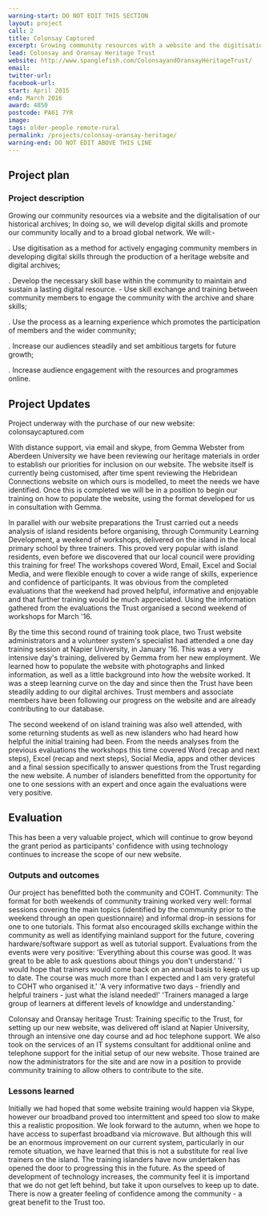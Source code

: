 ```yaml
---
warning-start: DO NOT EDIT THIS SECTION
layout: project
call: 2
title: Colonsay Captured
excerpt: Growing community resources with a website and the digitisation of historic archives
lead: Colonsay and Oransay Heritage Trust
website: http://www.spanglefish.com/ColonsayandOransayHeritageTrust/
email: 
twitter-url: 
facebook-url: 
start: April 2015
end: March 2016
award: 4850
postcode: PA61 7YR
image:
tags: older-people remote-rural
permalink: /projects/colonsay-oransay-heritage/
warning-end: DO NOT EDIT ABOVE THIS LINE
---
```



## Project plan

### Project description

Growing our community resources via a website and the digitalisation of our historical archives; In doing so, we will develop digital skills and promote our community locally and to a broad global network. We will:- 

. Use digitisation as a method for actively engaging community members in developing digital skills through the production of a heritage website and digital archives; 

. Develop the necessary skill base within the community to maintain and sustain a lasting digital resource. - Use skill exchange and training between community members to engage the community with the archive and share skills;

. Use the process as a learning experience which promotes the participation of members and the wider community;

. Increase our audiences steadily and set ambitious targets for future growth;

. Increase audience engagement with the resources and programmes online. 


## Project Updates

Project underway with the purchase of our new website: colonsaycaptured.com

With distance support, via email and skype, from Gemma Webster from Aberdeen University we have been reviewing our heritage materials in order to establish our priorities for inclusion on our website. The website itself is currently being customised, after time spent reviewing the Hebridean Connections website on which ours is modelled, to meet the needs we have identified. Once this is completed we will be in a position to begin our training on how to populate the website, using the format developed for us in consultation with Gemma.

In parallel with our website preparations the Trust carried out a needs analysis of island residents before organising, through Community Learning Development, a weekend of workshops, delivered on the island in the local primary school by three trainers. This proved very popular with island residents, even before we discovered that our local council were providing this training for free! The workshops covered Word, Email, Excel and Social Media, and were flexible enough to cover a wide range of skills, experience and confidence of participants. It was obvious from the completed evaluations that the weekend had proved helpful, informative and enjoyable and that further training would be much appreciated. Using the information gathered from the evaluations the Trust organised a second weekend of workshops for March '16.

By the time this second round of training took place, two Trust website administrators and a volunteer system's specialist had attended a one day training session at Napier University, in January '16. This was a very intensive day's training, delivered by Gemma from her new employment. We learned how to populate the website with photographs and linked information, as well as a little background into how the website worked. It was a steep learning curve on the day and since then the Trust have been steadily adding to our digital archives. Trust members and associate members have been following our progress on the website and are already contributing to our database.

The second weekend of on island training was also well attended, with some returning students as well as new islanders who had heard how helpful the initial training had been. From the needs analyses from the previous evaluations the workshops this time covered Word (recap and next steps), Excel (recap and next steps), Social Media, apps and other devices and a final session specifically to answer questions from the Trust regarding the new website. A number of islanders benefitted from the opportunity for one to one sessions with an expert and once again the evaluations were very positive. 

## Evaluation
This has been a very valuable project, which will continue to grow beyond the grant period as participants' confidence with using technology continues to increase the scope of our new website.


### Outputs and outcomes
Our project has benefitted both the community and COHT.
Community: The format for both weekends of community training worked very well: formal sessions covering the main topics (identified by the community prior to the weekend through an open questionnaire) and informal drop-in sessions for one to one tutorials. This format also encouraged skills exchange within the community as well as identifying mainland support for the future, covering hardware/software support as well as tutorial support.
Evaluations from the events were very positive: 
'Everything about this course was good. It was great to be able to ask questions about things you don't understand.'
'I would hope that trainers would come back on an annual basis to keep us up to date. The course was much more than I expected and I am very grateful to COHT who organised it.'
'A very informative two days - friendly and helpful trainers - just what the island needed!'
'Trainers managed a large group of learners at different levels of knowldge and understanding.'

Colonsay and Oransay heritage Trust: Training specific to the Trust, for setting up our new website, was delivered off island at Napier University, through an intensive one day course and ad hoc telephone support. We also took on the services of an IT systems consultant for additional online and telephone support for the initial setup of our new website. Those trained are now the administrators for the site and are now in a position to provide community training to allow others to contribute to the site.


### Lessons learned

Initially we had hoped that some website training would happen via Skype, however our broadband proved too intermittent and speed too slow to make this a realistic proposition. We look forward to the autumn, when we hope to have access to superfast broadband via microwave. But although this will be an enormous improvement on our current system, particularly in our remote situation, we have learned that this is not a substitute for real live trainers on the island.
The training islanders have now undertaken has opened the door to progressing this in the future. As the speed of development of technology increases, the community feel it is importand that we do not get left behind, but take it upon ourselves to keep up to date. There is now a greater feeling of confidence among the community - a great benefit to the Trust too. 
